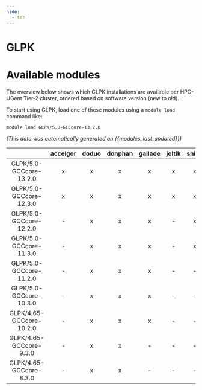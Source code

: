 ```yaml
---
hide:
  - toc
---
```


GLPK
====

# Available modules


The overview below shows which GLPK installations are available per HPC-UGent Tier-2 cluster, ordered based on software version (new to old).

To start using GLPK, load one of these modules using a `module load` command like:

```shell
module load GLPK/5.0-GCCcore-13.2.0
```

*(This data was automatically generated on {{modules_last_updated}})*  

| |accelgor|doduo|donphan|gallade|joltik|shinx|skitty|
| :---: | :---: | :---: | :---: | :---: | :---: | :---: | :---: |
|GLPK/5.0-GCCcore-13.2.0|x|x|x|x|x|x|x|
|GLPK/5.0-GCCcore-12.3.0|x|x|x|x|x|x|x|
|GLPK/5.0-GCCcore-12.2.0|-|x|x|x|-|x|-|
|GLPK/5.0-GCCcore-11.3.0|-|x|x|x|-|x|-|
|GLPK/5.0-GCCcore-11.2.0|-|x|x|x|-|-|-|
|GLPK/5.0-GCCcore-10.3.0|-|x|x|x|-|-|-|
|GLPK/4.65-GCCcore-10.2.0|-|x|x|x|-|-|-|
|GLPK/4.65-GCCcore-9.3.0|-|x|x|-|-|-|-|
|GLPK/4.65-GCCcore-8.3.0|-|x|x|-|-|-|-|
